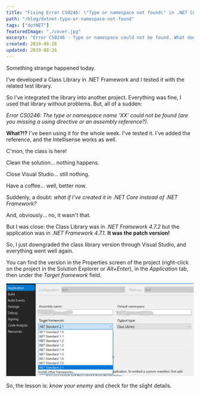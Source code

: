```yaml
---
title: "Fixing Error CS0246: \"Type or namespace not found\" in .NET Core"
path: "/blog/dotnet-type-or-namespace-not-found"
tags: ["dotNET"]
featuredImage: "./cover.jpg"
excerpt: "Error CS0246 - Type or namespace could not be found. What does it mean? Why does it happen? How can you solve it?"
created: 2019-08-26
updated: 2019-08-26
---
```


Something strange happened today.

I've developed a Class Library in .NET Framework and I tested it with the related test library.

So I've integrated the library into another project. Everything was fine, I used that library without problems. 
But, all of a sudden:

_Error CS0246: The type or namespace name 'XX' could not be found (are you missing a using directive or an assembly reference?)._

__What?!?__ I've been using it for the whole week. I've tested it. I've added the reference, and the Intellisense works as well.

C'mon, the class is here!

Clean the solution... nothing happens.

Close Visual Studio... still nothing.

Have a coffee... well, better now.

Suddenly, a doubt: _what if I've created it in .NET Core instead of .NET Framework?_

And, obviously... no, it wasn't that.

But I was close: the Class Library was in _.NET Framework 4.7.2_ but the application was in _.NET Framework 4.7.1_. __It was the patch version!__

So, I just downgraded the class library version through Visual Studio, and everything went well again.

You can find the version in the Properties screen of the project (right-click on the project in the Solution Explorer or _Alt+Enter_), in the _Application_ tab, then under the _Target framework_ field.

![.NET version selection on Visual Studio 2019](./dotnet-version-selector.png "How to select .NET version on Visual Studio 2019")

So, the lesson is: _know your enemy_ and check for the slight details.
